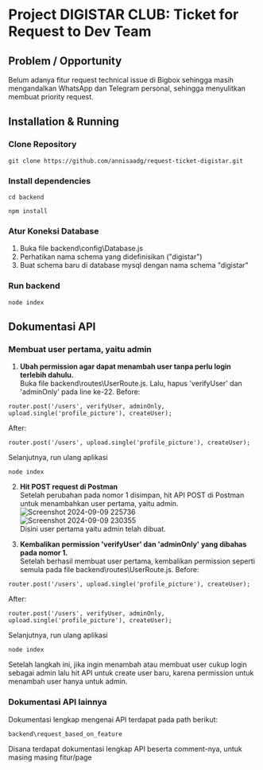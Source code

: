 
# Project DIGISTAR CLUB: Ticket for Request to Dev Team

## Problem / Opportunity
Belum adanya fitur request technical issue di Bigbox sehingga masih mengandalkan WhatsApp dan Telegram personal, sehingga menyulitkan membuat priority request.

## Installation & Running
### Clone Repository
```
git clone https://github.com/annisaadg/request-ticket-digistar.git
```
### Install dependencies
```
cd backend
```
```
npm install
```
### Atur Koneksi Database
1. Buka file backend\config\Database.js
2. Perhatikan nama schema yang didefinisikan ("digistar")
3. Buat schema baru di database mysql dengan nama schema "digistar"

### Run backend
```
node index
```

## Dokumentasi API 
### Membuat user pertama, yaitu admin
1. **Ubah permission agar dapat menambah user tanpa perlu login terlebih dahulu.**  <br />
Buka file backend\routes\UserRoute.js. Lalu, hapus 'verifyUser' dan 'adminOnly' pada line ke-22.
Before:
```
router.post('/users', verifyUser, adminOnly, upload.single('profile_picture'), createUser);
```
After:
```
router.post('/users', upload.single('profile_picture'), createUser);
```
Selanjutnya, run ulang aplikasi
```
node index
```

2. **Hit POST request di Postman**  <br />
Setelah perubahan pada nomor 1 disimpan, hit API POST di Postman untuk menambahkan user pertama, yaitu admin.  <br />
![Screenshot 2024-09-09 225736](https://github.com/user-attachments/assets/17b337b2-fbfd-4b1a-b6c6-96dfc1bb574c)  <br />
![Screenshot 2024-09-09 230355](https://github.com/user-attachments/assets/ffbbeca2-c8f4-42c1-96d9-f5dcefad652a)  <br />
Disini user pertama yaitu admin telah dibuat. 

3. **Kembalikan permission 'verifyUser' dan 'adminOnly' yang dibahas pada nomor 1.**  <br />
Setelah berhasil membuat user pertama, kembalikan permission seperti semula pada file backend\routes\UserRoute.js.
Before:
```
router.post('/users', upload.single('profile_picture'), createUser);
```
After:
```
router.post('/users', verifyUser, adminOnly, upload.single('profile_picture'), createUser);
```
Selanjutnya, run ulang aplikasi
```
node index
```
Setelah langkah ini, jika ingin menambah atau membuat user cukup login sebagai admin lalu hit API untuk create user baru, karena permission untuk menambah user hanya untuk admin.

### Dokumentasi API lainnya
Dokumentasi lengkap mengenai API terdapat pada path berikut: 
```
backend\request_based_on_feature
```
Disana terdapat dokumentasi lengkap API beserta comment-nya, untuk masing masing fitur/page 
